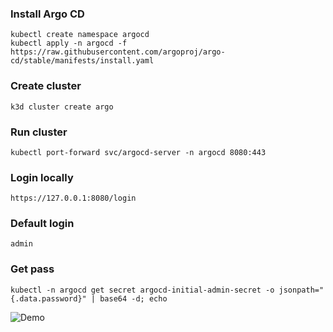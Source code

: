 ### Install Argo CD
    kubectl create namespace argocd
    kubectl apply -n argocd -f https://raw.githubusercontent.com/argoproj/argo-cd/stable/manifests/install.yaml
### Create cluster
    k3d cluster create argo
### Run cluster
    kubectl port-forward svc/argocd-server -n argocd 8080:443
### Login locally
    https://127.0.0.1:8080/login
### Default login
    admin
### Get pass
    kubectl -n argocd get secret argocd-initial-admin-secret -o jsonpath="{.data.password}" | base64 -d; echo

![Demo](https://i.ibb.co/tpZb1rz/2023-05-12-23-18-28.png)
